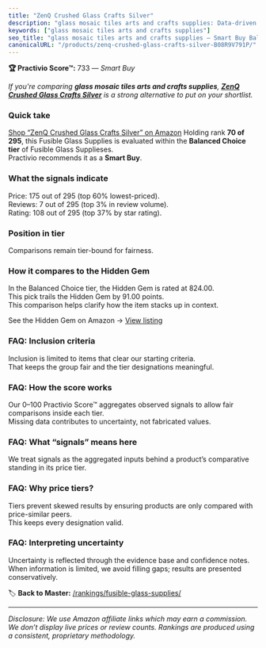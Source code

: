 ```yaml
---
title: "ZenQ Crushed Glass Crafts Silver"
description: "glass mosaic tiles arts and crafts supplies: Data-driven within Balanced Choice ranking using the Practivio Score™. Positioned by quality, value, demand, finda…"
keywords: ["glass mosaic tiles arts and crafts supplies"]
seo_title: "glass mosaic tiles arts and crafts supplies — Smart Buy Balanced Choice (2025)"
canonicalURL: "/products/zenq-crushed-glass-crafts-silver-B08R9V791P/"
---
```


**🏆 Practivio Score™:** 733 — _Smart Buy_


*If you're comparing **glass mosaic tiles arts and crafts supplies**, **[ZenQ Crushed Glass Crafts Silver](https://www.amazon.com/dp/B08R9V791P?tag=practivio-20)** is a strong alternative to put on your shortlist.*
### Quick take
[Shop “ZenQ Crushed Glass Crafts Silver” on Amazon](https://www.amazon.com/dp/B08R9V791P?tag=practivio-20)
Holding rank **70 of 295**, this Fusible Glass Supplies is evaluated within the **Balanced Choice tier** of Fusible Glass Supplieses.  
Practivio recommends it as a **Smart Buy**.

### What the signals indicate
Price: 175 out of 295 (top 60% lowest-priced).  
Reviews: 7 out of 295 (top 3% in review volume).  
Rating: 108 out of 295 (top 37% by star rating).  

### Position in tier
Comparisons remain tier-bound for fairness.

### How it compares to the Hidden Gem
In the Balanced Choice tier, the Hidden Gem is rated at 824.00.  
This pick trails the Hidden Gem by 91.00 points.  
This comparison helps clarify how the item stacks up in context.  

See the Hidden Gem on Amazon → [View listing](https://www.amazon.com/dp/B07V5NMTCP?tag=practivio-20)

### FAQ: Inclusion criteria
Inclusion is limited to items that clear our starting criteria.  
That keeps the group fair and the tier designations meaningful.

### FAQ: How the score works
Our 0–100 Practivio Score™ aggregates observed signals to allow fair comparisons inside each tier.  
Missing data contributes to uncertainty, not fabricated values.

### FAQ: What “signals” means here
We treat signals as the aggregated inputs behind a product’s comparative standing in its price tier.

### FAQ: Why price tiers?
Tiers prevent skewed results by ensuring products are only compared with price-similar peers.  
This keeps every designation valid.

### FAQ: Interpreting uncertainty
Uncertainty is reflected through the evidence base and confidence notes.  
When information is limited, we avoid filling gaps; results are presented conservatively.


🏷️ **Back to Master:** [/rankings/fusible-glass-supplies/](/rankings/fusible-glass-supplies/)

---
_Disclosure: We use Amazon affiliate links which may earn a commission. We don’t display live prices or review counts. Rankings are produced using a consistent, proprietary methodology._
